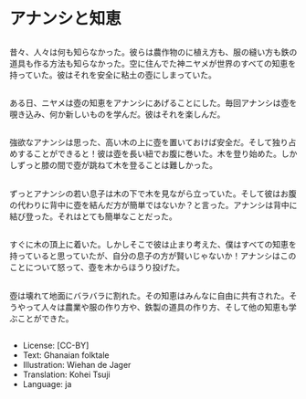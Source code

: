 # アナンシと知恵

##
昔々、人々は何も知らなかった。彼らは農作物のに植え方も、服の縫い方も鉄の道具も作る方法も知らなかった。空に住んでた神ニヤメが世界のすべての知恵を持っていた。彼はそれを安全に粘土の壺にしまっていた。

##
ある日、ニヤメは壺の知恵をアナンシにあげることにした。毎回アナンシは壺を覗き込み、何か新しいものを学んだ。彼はそれを楽しんだ。

##
強欲なアナンシは思った、高い木の上に壺を置いておけば安全だ。そして独り占めすることができると！彼は壺を長い紐でお腹に巻いた。木を登り始めた。しかしずっと膝の間で壺が跳ねて木を登ることは難しかった。

##
ずっとアナンシの若い息子は木の下で木を見ながら立っていた。そして彼はお腹の代わりに背中に壺を結んだ方が簡単ではないか？と言った。アナンシは背中に結び登った。それはとても簡単なことだった。

##
すぐに木の頂上に着いた。しかしそこで彼は止まり考えた、僕はすべての知恵を持っていると思っていたが、自分の息子の方が賢いじゃないか！アナンシはこのことについて怒って、壺を木からほうり投げた。

##
壺は壊れて地面にバラバラに割れた。その知恵はみんなに自由に共有された。そうやって人々は農業や服の作り方や、鉄製の道具の作り方、そして他の知恵も学ぶことができた。

##
* License: [CC-BY]
* Text: Ghanaian folktale
* Illustration: Wiehan de Jager
* Translation: Kohei Tsuji
* Language: ja
